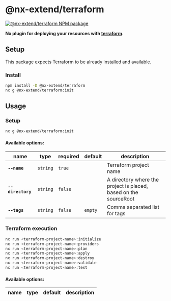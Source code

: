 # @nx-extend/terraform

<a href="https://www.npmjs.com/package/@nx-extend/terraform" rel="nofollow">
  <img src="https://badgen.net/npm/v/@nx-extend/terraform" alt="@nx-extend/terraform NPM package">
</a>

**Nx plugin for deploying your resources with [terraform](https://www.terraform.io/)**.

## Setup

This package expects Terraform to be already installed and available.

### Install

```sh
npm install -D @nx-extend/terraform
nx g @nx-extend/terraform:init
```

## Usage

### Setup
```sh
nx g @nx-extend/terraform:init
```

#### Available options:

| name              | type     | required | default | description                                                      |
|-------------------|----------|----------|---------|------------------------------------------------------------------|
| **`--name`**      | `string` | `true`   |         | Terraform project name                                           |
| **`--directory`** | `string` | `false`  |         | A directory where the project is placed, based on the sourceRoot |
| **`--tags`**      | `string` | `false`  | `empty` | Comma separated list for tags                                    |

### Terraform execution

```sh
nx run <terraform-project-name>:initialize
nx run <terraform-project-name>:providers
nx run <terraform-project-name>:plan
nx run <terraform-project-name>:apply
nx run <terraform-project-name>:destroy
nx run <terraform-project-name>:validate
nx run <terraform-project-name>:test
```

#### Available options:

| name | type | default | description |
|------|------|---------|-------------|
